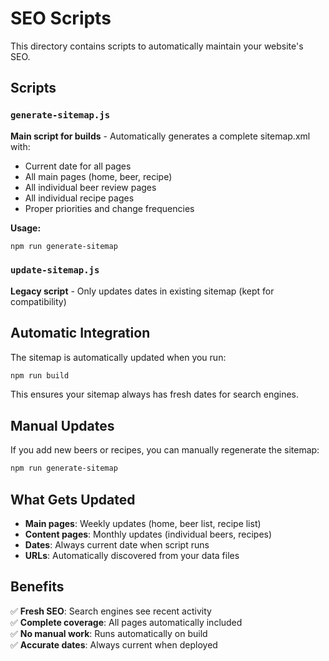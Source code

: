 # SEO Scripts

This directory contains scripts to automatically maintain your website's SEO.

## Scripts

### `generate-sitemap.js`
**Main script for builds** - Automatically generates a complete sitemap.xml with:
- Current date for all pages
- All main pages (home, beer, recipe)
- All individual beer review pages
- All individual recipe pages
- Proper priorities and change frequencies

**Usage:**
```bash
npm run generate-sitemap
```

### `update-sitemap.js`
**Legacy script** - Only updates dates in existing sitemap (kept for compatibility)

## Automatic Integration

The sitemap is automatically updated when you run:
```bash
npm run build
```

This ensures your sitemap always has fresh dates for search engines.

## Manual Updates

If you add new beers or recipes, you can manually regenerate the sitemap:
```bash
npm run generate-sitemap
```

## What Gets Updated

- **Main pages**: Weekly updates (home, beer list, recipe list)
- **Content pages**: Monthly updates (individual beers, recipes)
- **Dates**: Always current date when script runs
- **URLs**: Automatically discovered from your data files

## Benefits

✅ **Fresh SEO**: Search engines see recent activity  
✅ **Complete coverage**: All pages automatically included  
✅ **No manual work**: Runs automatically on build  
✅ **Accurate dates**: Always current when deployed
